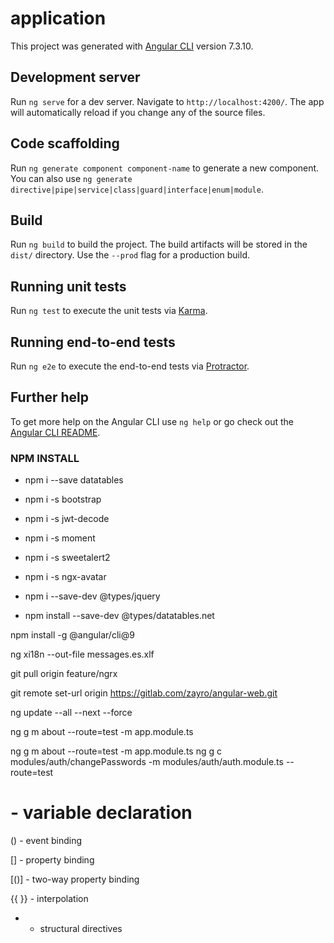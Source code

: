 # application

This project was generated with [Angular CLI](https://github.com/angular/angular-cli) version 7.3.10.

## Development server

Run `ng serve` for a dev server. Navigate to `http://localhost:4200/`. The app will automatically reload if you change any of the source files.

## Code scaffolding

Run `ng generate component component-name` to generate a new component. You can also use `ng generate directive|pipe|service|class|guard|interface|enum|module`.

## Build

Run `ng build` to build the project. The build artifacts will be stored in the `dist/` directory. Use the `--prod` flag for a production build.

## Running unit tests

Run `ng test` to execute the unit tests via [Karma](https://karma-runner.github.io).

## Running end-to-end tests

Run `ng e2e` to execute the end-to-end tests via [Protractor](http://www.protractortest.org/).

## Further help

To get more help on the Angular CLI use `ng help` or go check out the [Angular CLI README](https://github.com/angular/angular-cli/blob/master/README.md).


### NPM INSTALL

- npm i --save datatables
- npm i -s bootstrap
- npm i -s jwt-decode
- npm i -s moment
- npm i -s sweetalert2
- npm i -s ngx-avatar


- npm i --save-dev @types/jquery
- npm install --save-dev @types/datatables.net



npm install -g @angular/cli@9

ng xi18n --out-file messages.es.xlf

git pull origin feature/ngrx

git remote set-url origin https://gitlab.com/zayro/angular-web.git


ng update --all --next --force

ng g m about --route=test -m app.module.ts


ng g m about --route=test -m app.module.ts
ng g c modules/auth/changePasswords -m modules/auth/auth.module.ts   --route=test

# - variable declaration

() - event binding

[] - property binding

[()] - two-way property binding

{{ }} - interpolation

* - structural directives